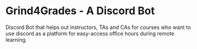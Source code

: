 # Grind4Grades - A Discord Bot

Discord Bot that helps out instructors, TAs and CAs for courses who want to use discord as a platform for easy-access office hours during remote learning.
